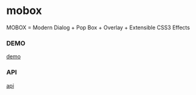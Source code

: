 # mobox
MOBOX = Modern Dialog + Pop Box + Overlay + Extensible CSS3 Effects

### DEMO

[demo](https:mamboer.github.io/mobox/demo.html)

### API

[api](https:mamboer.github.io/mobox)
